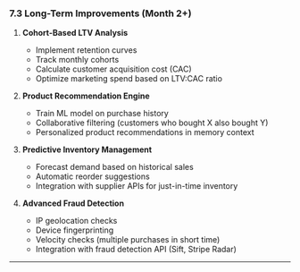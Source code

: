 ### 7.3 Long-Term Improvements (Month 2+)

1. **Cohort-Based LTV Analysis**
   - Implement retention curves
   - Track monthly cohorts
   - Calculate customer acquisition cost (CAC)
   - Optimize marketing spend based on LTV:CAC ratio

2. **Product Recommendation Engine**
   - Train ML model on purchase history
   - Collaborative filtering (customers who bought X also bought Y)
   - Personalized product recommendations in memory context

3. **Predictive Inventory Management**
   - Forecast demand based on historical sales
   - Automatic reorder suggestions
   - Integration with supplier APIs for just-in-time inventory

4. **Advanced Fraud Detection**
   - IP geolocation checks
   - Device fingerprinting
   - Velocity checks (multiple purchases in short time)
   - Integration with fraud detection API (Sift, Stripe Radar)

---

